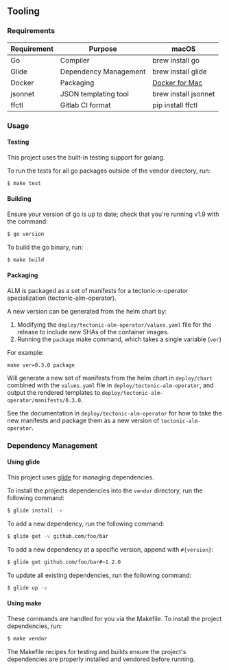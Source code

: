 ## Tooling

### Requirements

| Requirement | Purpose               | macOS                |
|-------------|-----------------------|----------------------|
| Go          | Compiler              | brew install go      |
| Glide       | Dependency Management | brew install glide   |
| Docker      | Packaging             | [Docker for Mac]     |
| jsonnet     | JSON templating tool  | brew install jsonnet |
| ffctl       | Gitlab CI format      | pip install ffctl    |

[Docker for Mac]: https://store.docker.com/editions/community/docker-ce-desktop-mac

### Usage

#### Testing

This project uses the built-in testing support for golang.

To run the tests for all go packages outside of the vendor directory, run:
```sh
$ make test
```

#### Building

Ensure your version of go is up to date; check that you're running v1.9 with the
command:
```sh
$ go version
```

To build the go binary, run:
```sh
$ make build
```

#### Packaging

ALM is packaged as a set of manifests for a tectonic-x-operator specialization (tectonic-alm-operator).

A new version can be generated from the helm chart by:

 1. Modifying the `deploy/tectonic-alm-operator/values.yaml` file for the release to include new SHAs of the container images. 
 1. Running the `package` make command, which takes a single variable (`ver`)
 
For example:

```
make ver=0.3.0 package
``` 

Will generate a new set of manifests from the helm chart in `deploy/chart` combined with the `values.yaml` file in `deploy/tectonic-alm-operator`, and output the rendered templates to `deploy/tectonic-alm-operator/manifests/0.3.0`.

See the documentation in `deploy/tectonic-alm-operator` for how to take the new manifests and package them as a new version of `tectonic-alm-operator`.
 
### Dependency Management

#### Using glide

This project uses [glide] for managing dependencies.

[glide]: https://github.com/Masterminds/glide

To install the projects dependencies into the `vendor` directory, run the following command:

```sh
$ glide install -v
```

To add a new dependency, run the following command:

```sh
$ glide get -v github.com/foo/bar
```

To add a new dependency at a specific version, append with `#{version}`:

```sh
$ glide get github.com/foo/bar#~1.2.0
```

To update all existing dependencies, run the following command:

```sh
$ glide up -v
```

#### Using make
These commands are handled for you via the Makefile. To install the project
dependencies, run:

```sh
$ make vendor
```

The Makefile recipes for testing and builds ensure the project's dependencies
are properly installed and vendored before running.

